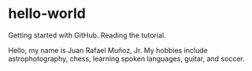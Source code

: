 # hello-world
Getting started with GitHub. Reading the tutorial.

Hello, my name is Juan Rafael Muñoz, Jr. My hobbies include astrophotography, chess, learning spoken languages, guitar, and soccer.
